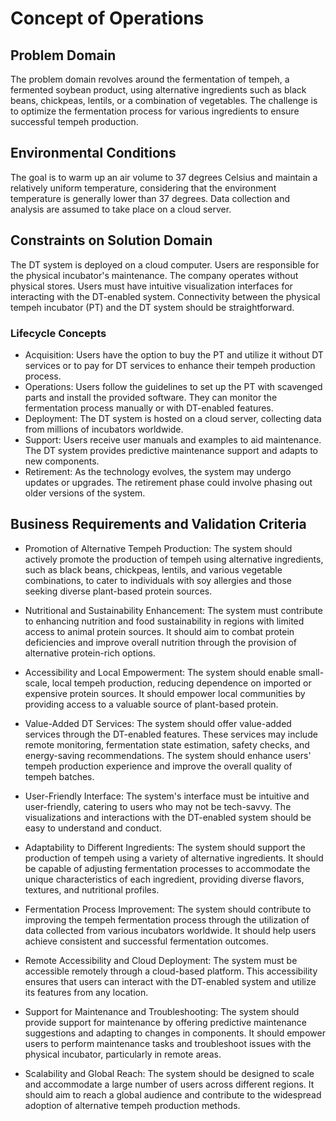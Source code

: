 # Concept of Operations

## Problem Domain

The problem domain revolves around the fermentation of tempeh, a fermented soybean product, using alternative ingredients such as black beans, chickpeas, lentils, or a combination of vegetables. The challenge is to optimize the fermentation process for various ingredients to ensure successful tempeh production.

## Environmental Conditions

The goal is to warm up an air volume to 37 degrees Celsius and maintain a relatively uniform temperature, considering that the environment temperature is generally lower than 37 degrees. Data collection and analysis are assumed to take place on a cloud server.

## Constraints on Solution Domain

The DT system is deployed on a cloud computer.
Users are responsible for the physical incubator's maintenance.
The company operates without physical stores.
Users must have intuitive visualization interfaces for interacting with the DT-enabled system.
Connectivity between the physical tempeh incubator (PT) and the DT system should be straightforward.

### Lifecycle Concepts

- Acquisition: Users have the option to buy the PT and utilize it without DT services or to pay for DT services to enhance their tempeh production process.
- Operations: Users follow the guidelines to set up the PT with scavenged parts and install the provided software. They can monitor the fermentation process manually or with DT-enabled features.
- Deployment: The DT system is hosted on a cloud server, collecting data from millions of incubators worldwide.
- Support: Users receive user manuals and examples to aid maintenance. The DT system provides predictive maintenance support and adapts to new components.
- Retirement: As the technology evolves, the system may undergo updates or upgrades. The retirement phase could involve phasing out older versions of the system.

## Business Requirements and Validation Criteria

- Promotion of Alternative Tempeh Production: The system should actively promote the production of tempeh using alternative ingredients, such as black beans, chickpeas, lentils, and various vegetable combinations, to cater to individuals with soy allergies and those seeking diverse plant-based protein sources.

- Nutritional and Sustainability Enhancement: The system must contribute to enhancing nutrition and food sustainability in regions with limited access to animal protein sources. It should aim to combat protein deficiencies and improve overall nutrition through the provision of alternative protein-rich options.

- Accessibility and Local Empowerment: The system should enable small-scale, local tempeh production, reducing dependence on imported or expensive protein sources. It should empower local communities by providing access to a valuable source of plant-based protein.

- Value-Added DT Services: The system should offer value-added services through the DT-enabled features. These services may include remote monitoring, fermentation state estimation, safety checks, and energy-saving recommendations. The system should enhance users' tempeh production experience and improve the overall quality of tempeh batches.

- User-Friendly Interface: The system's interface must be intuitive and user-friendly, catering to users who may not be tech-savvy. The visualizations and interactions with the DT-enabled system should be easy to understand and conduct.

- Adaptability to Different Ingredients: The system should support the production of tempeh using a variety of alternative ingredients. It should be capable of adjusting fermentation processes to accommodate the unique characteristics of each ingredient, providing diverse flavors, textures, and nutritional profiles.

- Fermentation Process Improvement: The system should contribute to improving the tempeh fermentation process through the utilization of data collected from various incubators worldwide. It should help users achieve consistent and successful fermentation outcomes.

- Remote Accessibility and Cloud Deployment: The system must be accessible remotely through a cloud-based platform. This accessibility ensures that users can interact with the DT-enabled system and utilize its features from any location.

- Support for Maintenance and Troubleshooting: The system should provide support for maintenance by offering predictive maintenance suggestions and adapting to changes in components. It should empower users to perform maintenance tasks and troubleshoot issues with the physical incubator, particularly in remote areas.

- Scalability and Global Reach: The system should be designed to scale and accommodate a large number of users across different regions. It should aim to reach a global audience and contribute to the widespread adoption of alternative tempeh production methods.